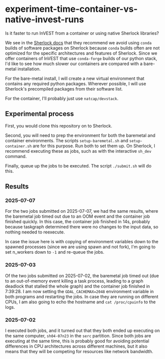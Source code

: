 # experiment-time-container-vs-native-invest-runs
Is it faster to run InVEST from a container or using native Sherlock libraries?

We see in the [Sherlock docs](https://www.sherlock.stanford.edu/docs/software/using/anaconda/?h=conda#why-anaconda-should-be-avoided-on-sherlock)
that they recommend we avoid using `conda` builds of software packages on Sherlock because `conda` builds often are not optimized for the
specific architectures and features of Sherlock.  Since we offer containers of InVEST that use `conda-forge` builds of our python stack,
I'd like to see how much slower our containers are compared with a bare-metal installation.

For the bare-metal install, I will create a new virtual environment that contains any required python packages.  Wherever possible,
I will use Sherlock's precompiled packages from their software list.

For the container, I'll probably just use `natcap/devstack`.

## Experimental process

First, you would clone this repository on to Sherlock.

Second, you will need to prep the environment for both the baremetal and
container environments.  The scripts `setup-baremetal.sh` and
`setup-container.sh` are for this purpose.  Run both to set them up.  On
Sherlock, I recommend executing these as jobs, such as with the interactive
`sh_dev` command.

Finally, queue up the jobs to be executed.  The script `./submit.sh` will do this.

## Results

### 2025-07-07

For the two jobs submitted on 2025-07-07, we had the same results, where the
baremetal job timed out due to an OOM event and the container job finished
quickly.  In this case, the container job finished in 14s, probably because
taskgraph determined there were no changes to the input data, so nothing
needed to reexecute.

In case the issue here is with copying of environment variables down to the
spawned processes (since we are using spawn and not fork), I'm going to set
n_workers down to `-1` and re-queue the jobs.

### 2025-07-03

Of the two jobs submitted on 2025-07-02, the baremetal job timed out (due to an
out-of-memory event killing a task process, leading to a graph deadlock that
stalled the whole graph) and the container job finished in 7:39:28.  I am
now setting the `GDAL_CACHEMAX=2048` environment variable in both programs and
restarting the jobs.  In case they are running on different CPUs, I am also
going to echo the hostname and `cat /proc/cpuinfo` to the logs.

### 2025-07-02

I executed both jobs, and it turned out that they both ended up executing on
the same computer, `sh04-07n23` in the `serc` partition.  Since both jobs are
executing at the same time, this is probably good for avoiding potential
differences in CPU architectures across different machines, but it also means
that they will be competing for resources like network bandwidth.
